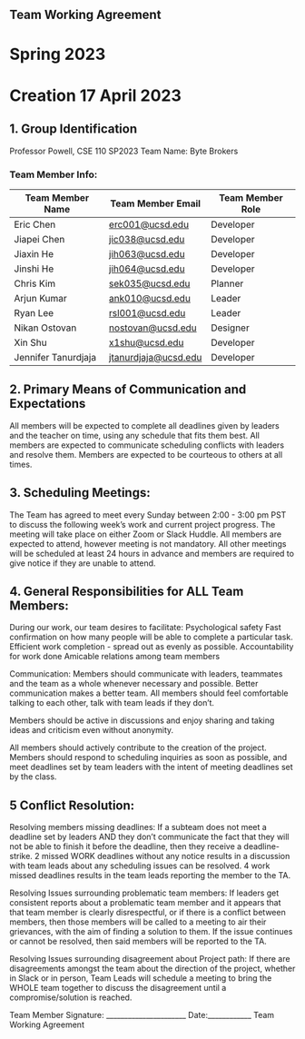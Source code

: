 ## Team Working Agreement
# Spring 2023
# Creation 17 April 2023
## 1. Group Identification
Professor Powell, CSE 110 SP2023
Team Name: Byte Brokers

### Team Member Info:
| Team Member Name    | Team Member Email 	    | Team Member Role |
| ----------------    | ----------------------- | ---------------- |
| Eric Chen		      | erc001@ucsd.edu 		| Developer        |
| Jiapei Chen		  | jic038@ucsd.edu		    | Developer        |
| Jiaxin He		      | jih063@ucsd.edu 		| Developer        |
| Jinshi He		      | jih064@ucsd.edu 		| Developer        |
| Chris Kim		      | sek035@ucsd.edu 		| Planner          |
| Arjun Kumar		  | ank010@ucsd.edu		    | Leader           |
| Ryan Lee		      | rsl001@ucsd.edu		    | Leader           |
| Nikan Ostovan  	  | nostovan@ucsd.edu		| Designer         |
| Xin Shu		      | x1shu@ucsd.edu		    | Developer        |
| Jennifer Tanurdjaja | jtanurdjaja@ucsd.edu	| Developer        |



## 2. Primary Means of Communication and Expectations
All members will be expected to complete all deadlines given by leaders and the teacher on time, using any schedule that fits them best. All members are expected to communicate scheduling conflicts with leaders and resolve them. Members are expected to be courteous to others at all times.
## 3. Scheduling Meetings: 
The Team has agreed to meet every Sunday between 2:00 - 3:00 pm PST to discuss the following week’s work and current project progress. The meeting will take place on either Zoom or Slack Huddle. All members are expected to attend, however meeting is not mandatory. All other meetings will be scheduled at least 24 hours in advance and members are required to give notice if they are unable to attend. 
## 4. General Responsibilities for ALL Team Members:
During our work, our team desires to facilitate:
Psychological safety
Fast confirmation on how many people will be able to complete a particular task.
Efficient work completion - spread out as evenly as possible.
Accountability for work done
Amicable relations among team members

Communication: Members should communicate with leaders, teammates and the team as a whole whenever necessary and possible. Better communication makes a better team. All members should feel comfortable talking to each other, talk with team leads if they don’t. 

Members should be active in discussions and enjoy sharing and taking ideas and criticism even without anonymity.

All members should actively contribute to the creation of the project. Members should respond to scheduling inquiries as soon as possible, and meet deadlines set by team leaders with the intent of meeting deadlines set by the class.

## 5 Conflict Resolution:
Resolving members missing deadlines: If a subteam does not meet a deadline set by leaders AND they don’t communicate the fact that they will not be able to finish it before the deadline, then they receive a deadline-strike. 2 missed WORK deadlines without any notice results in a discussion with team leads about any scheduling issues can be resolved. 4 work missed deadlines results in the team leads reporting the member to the TA.

Resolving Issues surrounding problematic team members: If leaders get consistent reports about a problematic team member and it appears that that team member is clearly disrespectful, or if there is a conflict between members, then those members will be called to a meeting to air their grievances, with the aim of finding a solution to them. If the issue continues or cannot be resolved, then said members will be reported to the TA.

Resolving Issues surrounding disagreement about Project path: If there are disagreements amongst the team about the direction of the project, whether in Slack or in person, Team Leads will schedule a meeting to bring the WHOLE team together to discuss the disagreement until a compromise/solution is reached.


Team Member Signature: ______________________	Date:____________ Team Working Agreement